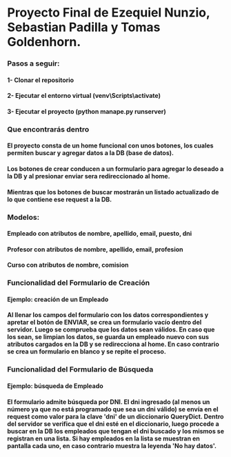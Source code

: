 ﻿# Proyecto Final de Ezequiel Nunzio, Sebastian Padilla y Tomas Goldenhorn.

### Pasos a seguir:
#### 1- Clonar el repositorio
#### 2- Ejecutar el entorno virtual (venv\Scripts\activate)
#### 3- Ejecutar el proyecto (python manape.py runserver)


### Que encontrarás dentro

#### El proyecto consta de un home funcional con unos botones, los cuales permiten buscar y agregar datos a la DB (base de datos).
#### Los botones de crear conducen a un formulario para agregar lo deseado a la DB y al presionar enviar sera redireccionado al home.
#### Mientras que los botones de buscar mostrarán un listado actualizado de lo que contiene ese request a la DB.

### Modelos:
#### Empleado con atributos de nombre, apellido, email, puesto, dni
#### Profesor con atributos de nombre, apellido, email, profesion
#### Curso con atributos de nombre, comision

### Funcionalidad del Formulario de Creación
#### Ejemplo: creación de un Empleado

#### Al llenar los campos del formulario con los datos correspondientes y apretar el botón de ENVIAR, se crea un formulario vacío dentro del servidor. Luego se comprueba que los datos sean válidos. En caso que los sean, se limpian los datos, se guarda un empleado nuevo con sus atributos cargados en la DB y se redirecciona al home. En caso contrario se crea un formulario en blanco y se repite el proceso.

### Funcionalidad del Formulario de Búsqueda
#### Ejemplo: búsqueda de Empleado

#### El formulario admite búsqueda por DNI. El dni ingresado (al menos un número ya que no está programado que sea un dni válido) se envía en el request como valor para la clave 'dni' de un diccionario QueryDict. Dentro del servidor se verifica que el dni esté en el diccionario, luego procede a buscar en la DB los empleados que tengan el dni buscado y los mismos se registran en una lista. Si hay empleados en la lista se muestran en pantalla cada uno, en caso contrario muestra la leyenda 'No hay datos'. 






